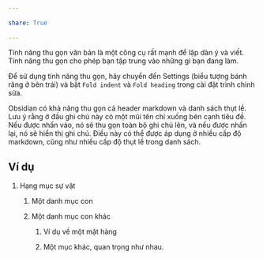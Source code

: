 ---  
share: True  
---  
Tính năng thu gọn văn bản là một công cụ rất mạnh để lập dàn ý và viết. Tính năng thu gọn cho phép bạn tập trung vào những gì bạn đang làm.  
  
Để sử dụng tính năng thu gọn, hãy chuyển đến Settings (biểu tượng bánh răng ở bên trái) và bật `Fold indent` và `Fold heading` trong cài đặt trình chỉnh sửa.  
  
Obsidian có khả năng thu gọn cả header markdown và danh sách thụt lề. Lưu ý rằng ở đầu ghi chú này có một mũi tên chỉ xuống bên cạnh tiêu đề. Nếu được nhấn vào, nó sẽ thu gọn toàn bộ ghi chú lên, và nếu được nhấn lại, nó sẽ hiển thị ghi chú. Điều này có thể được áp dụng ở nhiều cấp độ markdown, cũng như nhiều cấp độ thụt lề trong danh sách.  
  
## Ví dụ  
  
1. Hạng mục sự vật  
   1. Một danh mục con  
   1. Một danh mục con khác  
      1. Ví dụ về một mặt hàng  
      1. Một mục khác, quan trọng như nhau.  
